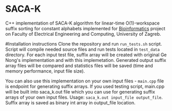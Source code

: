 # SACA-K

C++ implementation of SACA-K algorithm for linear-time O(1)-workspace suffix sorting for constant alphabets implemented for [Bioinformatics](https://www.fer.unizg.hr/predmet/bio) project on Faculty of Electrical Engineering and Computing, University of Zagreb.

#Installation instructions
Clone the repository and run `run_tests.sh` script. Script will compile needed source files and run tests located in `test_data` directory. For each input test file, suffix array will be created with original Ge Nong's implementation and with this implemetation. Generated output suffix array files will be compared and statistics files will be saved (time and memory performance, input file size).

You can also use this implementation on your own input files - `main.cpp` file is endpoint for generating suffix arrays. If you used testing script, main.cpp will be built into saca_k.out file which you can use for generating suffix arrays of your own input files. Usage: `saca_k.out input_file output_file`. Suffix array is saved as binary int array in output_file location.